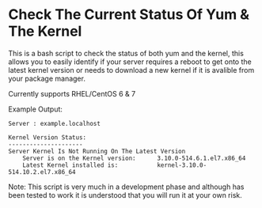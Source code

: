 # Check The Current Status Of Yum & The Kernel

This is a bash script to check the status of both yum and the kernel, this allows you to easily identify if your server requires a reboot to get onto the latest kernel version or needs to download a new kernel if it is avalible from your package manager.

Currently supports RHEL/CentOS 6 & 7

Example Output:

```
Server : example.localhost

Kernel Version Status:
---------------------
Server Kernel Is Not Running On The Latest Version
    Server is on the Kernel version:      3.10.0-514.6.1.el7.x86_64
    Latest Kernel installed is:           kernel-3.10.0-514.10.2.el7.x86_64
```

Note: This script is very much in a development phase and although has been tested to work it is understood that you will run it at your own risk.
